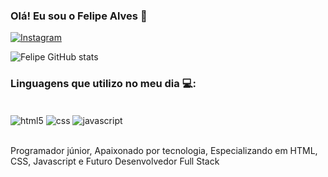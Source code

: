 ### Olá! Eu sou o Felipe Alves 👋

[![Instagram](https://img.shields.io/badge/Instagram-E4405F?style=for-the-badge&logo=instagram&logoColor=white)](https://www.instagram.com/itz._felipe1/)

![Felipe GitHub stats](https://github-readme-stats.vercel.app/api?username=fexz0&show_icons=true&theme=tokyonight)

### Linguagens que utilizo no meu dia 💻:

<div style="displainy: inline_block"><br>
  <img align="center" alt="html5" src="https://img.shields.io/badge/HTML5-E34F26?style=for-the-badge&logo=html5&logoColor=white">
  <img align="center" alt="css" src="https://img.shields.io/badge/CSS-239120?&style=for-the-badge&logo=css3&logoColor=white">
  <img align="center" alt="javascript" src="https://img.shields.io/badge/JavaScript-F7DF1E?style=for-the-badge&logo=javascript&logoColor=black">
</div><br>

Programador júnior, Apaixonado por tecnologia, Especializando em HTML, CSS, Javascript e Futuro Desenvolvedor Full Stack

